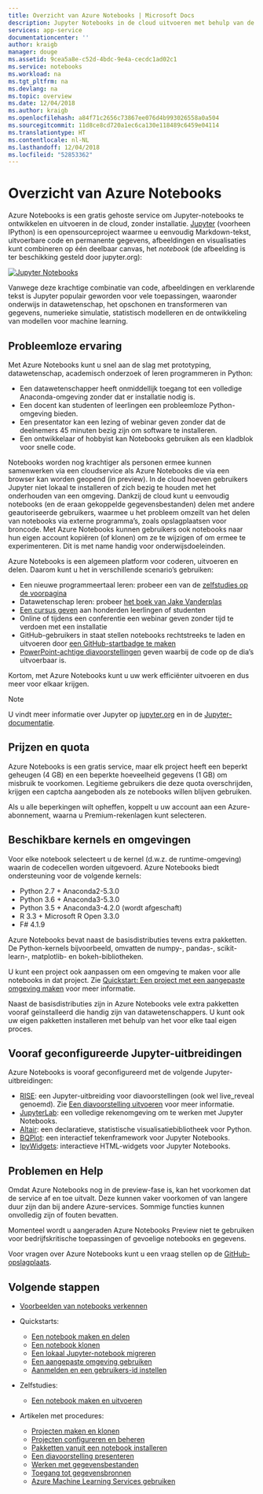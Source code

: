 ```yaml
---
title: Overzicht van Azure Notebooks | Microsoft Docs
description: Jupyter Notebooks in de cloud uitvoeren met behulp van de gratis Azure Notebooks-service.
services: app-service
documentationcenter: ''
author: kraigb
manager: douge
ms.assetid: 9cea5a8e-c52d-4bdc-9e4a-cecdc1ad02c1
ms.service: notebooks
ms.workload: na
ms.tgt_pltfrm: na
ms.devlang: na
ms.topic: overview
ms.date: 12/04/2018
ms.author: kraigb
ms.openlocfilehash: a84f71c2656c73867ee076d4b993026558a0a504
ms.sourcegitcommit: 11d8ce8cd720a1ec6ca130e118489c6459e04114
ms.translationtype: HT
ms.contentlocale: nl-NL
ms.lasthandoff: 12/04/2018
ms.locfileid: "52853362"
---
```

# <a name="overview-of-azure-notebooks"></a>Overzicht van Azure Notebooks

Azure Notebooks is een gratis gehoste service om Jupyter-notebooks te ontwikkelen en uitvoeren in de cloud, zonder installatie. [Jupyter](http://jupyter.org/) (voorheen IPython) is een opensourceproject waarmee u eenvoudig Markdown-tekst, uitvoerbare code en permanente gegevens, afbeeldingen en visualisaties kunt combineren op één deelbaar canvas, het *notebook* (de afbeelding is ter beschikking gesteld door jupyter.org):

[![](http://jupyter.org/assets/jupyterpreview.png "Jupyter Notebooks")](http://jupyter.org/assets/jupyterpreview.png#lightbox)

Vanwege deze krachtige combinatie van code, afbeeldingen en verklarende tekst is Jupyter populair geworden voor vele toepassingen, waaronder onderwijs in datawetenschap, het opschonen en transformeren van gegevens, numerieke simulatie, statistisch modelleren en de ontwikkeling van modellen voor machine learning.

## <a name="hassle-free-experience"></a>Probleemloze ervaring

Met Azure Notebooks kunt u snel aan de slag met prototyping, datawetenschap, academisch onderzoek of leren programmeren in Python:

- Een datawetenschapper heeft onmiddellijk toegang tot een volledige Anaconda-omgeving zonder dat er installatie nodig is.
- Een docent kan studenten of leerlingen een probleemloze Python-omgeving bieden.
- Een presentator kan een lezing of webinar geven zonder dat de deelnemers 45 minuten bezig zijn om software te installeren.
- Een ontwikkelaar of hobbyist kan Notebooks gebruiken als een kladblok voor snelle code.

Notebooks worden nog krachtiger als personen ermee kunnen samenwerken via een cloudservice als Azure Notebooks die via een browser kan worden geopend (in preview). In de cloud hoeven gebruikers Jupyter niet lokaal te installeren of zich bezig te houden met het onderhouden van een omgeving. Dankzij de cloud kunt u eenvoudig notebooks (en de eraan gekoppelde gegevensbestanden) delen met andere geautoriseerde gebruikers, waarmee u het probleem omzeilt van het delen van notebooks via externe programma’s, zoals opslagplaatsen voor broncode. Met Azure Notebooks kunnen gebruikers ook notebooks naar hun eigen account kopiëren (of klonen) om ze te wijzigen of om ermee te experimenteren. Dit is met name handig voor onderwijsdoeleinden.

Azure Notebooks is een algemeen platform voor coderen, uitvoeren en delen. Daarom kunt u het in verschillende scenario’s gebruiken:

- Een nieuwe programmeertaal leren: probeer een van de [zelfstudies op de voorpagina](https://notebooks.azure.com/Microsoft/projects/samples/html/Introduction%20to%20Python.ipynb)
- Datawetenschap leren: probeer [het boek van Jake Vanderplas](https://notebooks.azure.com/jakevdp/projects/PythonDataScienceHandbook)
- [Een cursus geven](https://notebooks.azure.com/garth-wells/projects/CUED-IA-Computing-Michaelmas) aan honderden leerlingen of studenten
- Online of tijdens een conferentie een webinar geven zonder tijd te verdoen met een installatie 
- GitHub-gebruikers in staat stellen notebooks rechtstreeks te laden en uitvoeren door [een GitHub-startbadge te maken](https://notebooks.azure.com/help/projects/sharing/create-a-github-badge)
- [PowerPoint-achtige diavoorstellingen](https://notebooks.azure.com/help/jupyter-notebooks/slides) geven waarbij de code op de dia’s uitvoerbaar is.

Kortom, met Azure Notebooks kunt u uw werk efficiënter uitvoeren en dus meer voor elkaar krijgen.

> [!Note]
> U vindt meer informatie over Jupyter op [jupyter.org](http://jupyter.org/) en in de [Jupyter-documentatie](http://jupyter-notebook.readthedocs.io/en/latest/).

## <a name="pricing-and-quotas"></a>Prijzen en quota

Azure Notebooks is een gratis service, maar elk project heeft een beperkt geheugen (4 GB) en een beperkte hoeveelheid gegevens (1 GB) om misbruik te voorkomen. Legitieme gebruikers die deze quota overschrijden, krijgen een captcha aangeboden als ze notebooks willen blijven gebruiken.

Als u alle beperkingen wilt opheffen, koppelt u uw account aan een Azure-abonnement, waarna u Premium-rekenlagen kunt selecteren.

## <a name="available-kernels-and-environments"></a>Beschikbare kernels en omgevingen

Voor elke notebook selecteert u de kernel (d.w.z. de runtime-omgeving) waarin de codecellen worden uitgevoerd. Azure Notebooks biedt ondersteuning voor de volgende kernels:

- Python 2.7 + Anaconda2-5.3.0
- Python 3.6 + Anaconda3-5.3.0
- Python 3.5 + Anaconda3-4.2.0 (wordt afgeschaft)
- R 3.3 + Microsoft R Open 3.3.0
- F# 4.1.9

Azure Notebooks bevat naast de basisdistributies tevens extra pakketten. De Python-kernels bijvoorbeeld, omvatten de numpy-, pandas-, scikit-learn-, matplotlib- en bokeh-bibliotheken.

U kunt een project ook aanpassen om een omgeving te maken voor alle notebooks in dat project. Zie [Quickstart: Een project met een aangepaste omgeving maken](quickstart-create-jupyter-notebook-project-environment.md) voor meer informatie.

Naast de basisdistributies zijn in Azure Notebooks vele extra pakketten vooraf geïnstalleerd die handig zijn van datawetenschappers. U kunt ook uw eigen pakketten installeren met behulp van het voor elke taal eigen proces.

## <a name="pre-configured-jupyter-extensions"></a>Vooraf geconfigureerde Jupyter-uitbreidingen

Azure Notebooks is vooraf geconfigureerd met de volgende Jupyter-uitbreidingen:

- [RISE](https://github.com/damianavila/RISE): een Jupyter-uitbreiding voor diavoorstellingen (ook wel live_reveal genoemd). Zie [Een diavoorstelling uitvoeren](present-jupyter-notebooks-slideshow.md) voor meer informatie.
- [JupyterLab](https://github.com/jupyterlab/jupyterlab): een volledige rekenomgeving om te werken met Jupyter Notebooks.
- [Altair](https://github.com/ellisonbg/altair): een declaratieve, statistische visualisatiebibliotheek voor Python.
- [BQPlot](https://github.com/bloomberg/bqplot): een interactief tekenframework voor Jupyter Notebooks.
- [IpyWidgets](https://github.com/jupyter-widgets/ipywidgets): interactieve HTML-widgets voor Jupyter Notebooks.

## <a name="issues-and-getting-help"></a>Problemen en Help

Omdat Azure Notebooks nog in de preview-fase is, kan het voorkomen dat de service af en toe uitvalt. Deze kunnen vaker voorkomen of van langere duur zijn dan bij andere Azure-services. Sommige functies kunnen onvolledig zijn of fouten bevatten.

Momenteel wordt u aangeraden Azure Notebooks Preview niet te gebruiken voor bedrijfskritische toepassingen of gevoelige notebooks en gegevens.

Voor vragen over Azure Notebooks kunt u een vraag stellen op de [GitHub-opslagplaats](https://github.com/Microsoft/AzureNotebooks/issues).

## <a name="next-steps"></a>Volgende stappen  

- [Voorbeelden van notebooks verkennen](azure-notebooks-samples.md)

- Quickstarts:

  - [Een notebook maken en delen](quickstart-create-share-jupyter-notebook.md)
  - [Een notebook klonen](quickstart-clone-jupyter-notebook.md)
  - [Een lokaal Jupyter-notebook migreren](quickstart-migrate-local-jupyter-notebook.md)
  - [Een aangepaste omgeving gebruiken](quickstart-create-jupyter-notebook-project-environment.md)
  - [Aanmelden en een gebruikers-id instellen](quickstart-sign-in-azure-notebooks.md)

- Zelfstudies:

  - [Een notebook maken en uitvoeren](tutorial-create-run-jupyter-notebook.md  )

- Artikelen met procedures:
  
  - [Projecten maken en klonen](create-clone-jupyter-notebooks.md)
  - [Projecten configureren en beheren](configure-manage-azure-notebooks-projects.md)
  - [Pakketten vanuit een notebook installeren](install-packages-jupyter-notebook.md)
  - [Een diavoorstelling presenteren](present-jupyter-notebooks-slideshow.md)
  - [Werken met gegevensbestanden](work-with-project-data-files.md)
  - [Toegang tot gegevensbronnen](access-data-resources-jupyter-notebooks.md)
  - [Azure Machine Learning Services gebruiken](use-machine-learning-services-jupyter-notebooks.md)
